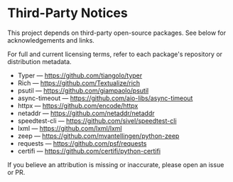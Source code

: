 # Third-Party Notices

This project depends on third-party open-source packages. See below for acknowledgements and links.

For full and current licensing terms, refer to each package's repository or distribution metadata.

- Typer — https://github.com/tiangolo/typer
- Rich — https://github.com/Textualize/rich
- psutil — https://github.com/giampaolo/psutil
- async-timeout — https://github.com/aio-libs/async-timeout
- httpx — https://github.com/encode/httpx
- netaddr — https://github.com/netaddr/netaddr
- speedtest-cli — https://github.com/sivel/speedtest-cli
- lxml — https://github.com/lxml/lxml
- zeep — https://github.com/mvantellingen/python-zeep
- requests — https://github.com/psf/requests
- certifi — https://github.com/certifi/python-certifi

If you believe an attribution is missing or inaccurate, please open an issue or PR.
